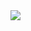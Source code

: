 <img src="https://img.shields.io/badge/Java-#007396?style=for-the-badge&logo=java&logoColor=white">
